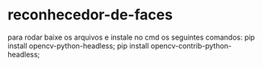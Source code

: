 # reconhecedor-de-faces

para rodar baixe os arquivos e instale no cmd os seguintes comandos:
pip install opencv-python-headless;
pip install opencv-contrib-python-headless;


